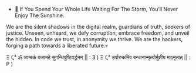 - 🗿 If You Spend Your Whole Life Waiting For The Storm, You’ll Never Enjoy The Sunshine.

We are the silent shadows in the digital realm, guardians of truth, seekers of justice. Unseen, unheard, we defy corruption, embrace freedom, and unveil the hidden. In code we trust, in anonymity we thrive. We are the hackers, forging a path towards a liberated future.💀

Ξ ⤹³ ॐ त्र्यम्बकं यजामहे सुगन्धिंपुष्टिवर्द्धनम् || : 3 )
Ξ ⤹³ उर्वारुकमिव बन्धानान्मृत्योर्मुक्षीय माऽमृतात् || : P )
